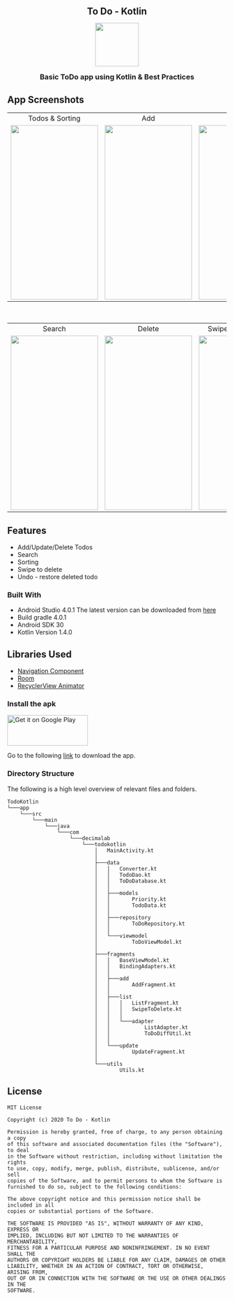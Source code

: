 <h2 style="margin-bottom: 0;" align="center">To Do - Kotlin</h2>

<p align="center">
<img src="https://user-images.githubusercontent.com/15268903/91800532-f0ce2c00-ec4a-11ea-946b-bfe8005ac3f1.png" height="100" width="100">
<h3 style="margin-top: 0;" align="center">Basic ToDo app using Kotlin & Best Practices</h3>

</p>
	
## App Screenshots
<table>
  <tr>
     <td align="center">Todos & Sorting</td>
     <td align="center">Add</td>
     <td align="center">Update</td>
  </tr>
  <tr>
    <td valign="top"><img src="https://user-images.githubusercontent.com/15268903/91808401-540d8d80-ec4e-11ea-802c-9942645be73a.gif" height="400" width="200"></td>
    <td valign="top"><img src="https://user-images.githubusercontent.com/15268903/91810398-a13e2f00-ec4f-11ea-82ce-2b0b3c4dd80a.gif" height="400" width="200"></td>
    <td valign="top"><img src="https://user-images.githubusercontent.com/15268903/91811657-b025e100-ec51-11ea-8677-1086057508a7.gif" height="400" width="200"></td>
   
   
  </tr>
 </table>
 <br>
 <table>
  <tr>
     <td align="center">Search</td>
     <td align="center">Delete</td>
     <td align="center">Swipe Delete & Undo</td>
  </tr>
  <tr>
    <td valign="top"><img src="https://user-images.githubusercontent.com/15268903/91811770-d8addb00-ec51-11ea-8a81-1b9b8fdcab9b.gif" height="400" width="200"></td>
    <td valign="top"><img src="https://user-images.githubusercontent.com/15268903/91812956-bb7a0c00-ec53-11ea-8c59-453683c5467f.gif" height="400" width="200"></td>
    <td valign="top"><img src="https://user-images.githubusercontent.com/15268903/91812961-bd43cf80-ec53-11ea-9213-7d9030c2887e.gif" height="400" width="200"></td>
  </tr>
 </table>

## Features

* Add/Update/Delete Todos
* Search
* Sorting
* Swipe to delete
* Undo - restore deleted todo

### Built With

* Android Studio 4.0.1 The latest version can be downloaded from [here](https://developer.android.com/studio/)
* Build gradle 4.0.1
* Android SDK 30
* Kotlin Version 1.4.0

## Libraries Used
* [Navigation Component](https://developer.android.com/guide/navigation/navigation-getting-started)
* [Room](https://developer.android.com/topic/libraries/architecture/room)
* [RecyclerView Animator](https://github.com/wasabeef/recyclerview-animators)

### Install the apk

<a href="https://shakilahmedshaj.com/apks/ToDoKotlin.apk"><img alt="Get it on Google Play" src="https://play.google.com/intl/en_us/badges/images/generic/en_badge_web_generic.png" width="185" height="70"/></a>

Go to the following [link](https://shakilahmedshaj.com/apks/ToDoKotlin.apk) to download the app.

### Directory Structure

The following is a high level overview of relevant files and folders.

```
TodoKotlin
└───app
    └───src
        └───main
            └───java
                └───com
                    └───decimalab
                        └───todokotlin
                            │   MainActivity.kt
                            │
                            ├───data
                            │   │   Converter.kt
                            │   │   TodoDao.kt
                            │   │   ToDoDatabase.kt
                            │   │
                            │   ├───models
                            │   │       Priority.kt
                            │   │       TodoData.kt
                            │   │
                            │   ├───repository
                            │   │       ToDoRepository.kt
                            │   │
                            │   └───viewmodel
                            │           ToDoViewModel.kt
                            │
                            ├───fragments
                            │   │   BaseViewModel.kt
                            │   │   BindingAdapters.kt
                            │   │
                            │   ├───add
                            │   │       AddFragment.kt
                            │   │
                            │   ├───list
                            │   │   │   ListFragment.kt
                            │   │   │   SwipeToDelete.kt
                            │   │   │
                            │   │   └───adapter
                            │   │           ListAdapter.kt
                            │   │           ToDoDiffUtil.kt
                            │   │
                            │   └───update
                            │           UpdateFragment.kt
                            │
                            └───utils
                                    Utils.kt
```

## License
```
MIT License

Copyright (c) 2020 To Do - Kotlin

Permission is hereby granted, free of charge, to any person obtaining a copy
of this software and associated documentation files (the "Software"), to deal
in the Software without restriction, including without limitation the rights
to use, copy, modify, merge, publish, distribute, sublicense, and/or sell
copies of the Software, and to permit persons to whom the Software is
furnished to do so, subject to the following conditions:

The above copyright notice and this permission notice shall be included in all
copies or substantial portions of the Software.

THE SOFTWARE IS PROVIDED "AS IS", WITHOUT WARRANTY OF ANY KIND, EXPRESS OR
IMPLIED, INCLUDING BUT NOT LIMITED TO THE WARRANTIES OF MERCHANTABILITY,
FITNESS FOR A PARTICULAR PURPOSE AND NONINFRINGEMENT. IN NO EVENT SHALL THE
AUTHORS OR COPYRIGHT HOLDERS BE LIABLE FOR ANY CLAIM, DAMAGES OR OTHER
LIABILITY, WHETHER IN AN ACTION OF CONTRACT, TORT OR OTHERWISE, ARISING FROM,
OUT OF OR IN CONNECTION WITH THE SOFTWARE OR THE USE OR OTHER DEALINGS IN THE
SOFTWARE.
```

 

